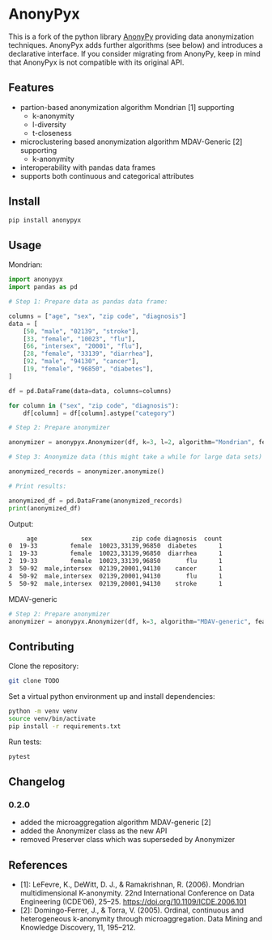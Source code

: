 # AnonyPyx

This is a fork of the python library [AnonyPy](https://pypi.org/project/anonypy/) providing data anonymization techniques. 
AnonyPyx adds further algorithms (see below) and introduces a declarative interface.
If you consider migrating from AnonyPy, keep in mind that AnonyPyx is not compatible with its original API.

## Features

- partion-based anonymization algorithm Mondrian [1] supporting
    - k-anonymity
    - l-diversity 
    - t-closeness
- microclustering based anonymization algorithm MDAV-Generic [2] supporting
    - k-anonymity
- interoperability with pandas data frames
- supports both continuous and categorical attributes 

## Install

```bash
pip install anonypyx
```


## Usage

Mondrian:

```python
import anonypyx
import pandas as pd

# Step 1: Prepare data as pandas data frame:

columns = ["age", "sex", "zip code", "diagnosis"]
data = [
    [50, "male", "02139", "stroke"],
    [33, "female", "10023", "flu"],
    [66, "intersex", "20001", "flu"],
    [28, "female", "33139", "diarrhea"],
    [92, "male", "94130", "cancer"],
    [19, "female", "96850", "diabetes"],
]

df = pd.DataFrame(data=data, columns=columns)

for column in ("sex", "zip code", "diagnosis"):
    df[column] = df[column].astype("category")

# Step 2: Prepare anonymizer

anonymizer = anonypyx.Anonymizer(df, k=3, l=2, algorithm="Mondrian", feature_columns=["age", "sex", "zip code"], sensitive_column="diagnosis")

# Step 3: Anonymize data (this might take a while for large data sets)

anonymized_records = anonymizer.anonymize()

# Print results:

anonymized_df = pd.DataFrame(anonymized_records)
print(anonymized_df)
```

Output: 

```bash
     age            sex           zip code diagnosis  count
0  19-33         female  10023,33139,96850  diabetes      1
1  19-33         female  10023,33139,96850  diarrhea      1
2  19-33         female  10023,33139,96850       flu      1
3  50-92  male,intersex  02139,20001,94130    cancer      1
4  50-92  male,intersex  02139,20001,94130       flu      1
5  50-92  male,intersex  02139,20001,94130    stroke      1
```

MDAV-generic

```python
# Step 2: Prepare anonymizer
anonymizer = anonypyx.Anonymizer(df, k=3, algorithm="MDAV-generic", feature_columns=["age", "sex", "zip code"], sensitive_column="diagnosis")
```

## Contributing

Clone the repository:

```bash
git clone TODO
```

Set a virtual python environment up and install dependencies:

```bash
python -m venv venv
source venv/bin/activate
pip install -r requirements.txt
```

Run tests:

```bash
pytest
```

## Changelog

### 0.2.0

- added the microaggregation algorithm MDAV-generic [2]
- added the Anonymizer class as the new API 
- removed Preserver class which was superseded by Anonymizer

## References

- [1]: LeFevre, K., DeWitt, D. J., & Ramakrishnan, R. (2006). Mondrian multidimensional K-anonymity. 22nd International Conference on Data Engineering (ICDE’06), 25–25. https://doi.org/10.1109/ICDE.2006.101
- [2]: Domingo-Ferrer, J., & Torra, V. (2005). Ordinal, continuous and heterogeneous k-anonymity through microaggregation. Data Mining and Knowledge Discovery, 11, 195–212.

